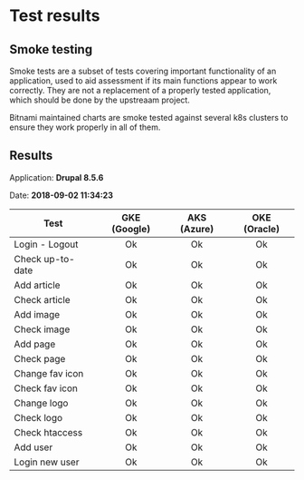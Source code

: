 # Test results

## Smoke testing

Smoke tests are a subset of tests covering important functionality of an application, used to aid assessment if its main functions appear to work correctly. They are not a replacement of a properly tested application, which should be done by the upstreaam project.

Bitnami maintained charts are smoke tested against several k8s clusters to ensure they work properly in all of them.

## Results

Application: **Drupal 8.5.6**

Date: **2018-09-02 11:34:23**

Test | GKE (Google) | AKS (Azure) | OKE (Oracle)
--- | :---: | :---: | :---:
Login - Logout  | Ok | Ok | Ok
Check up-to-date  | Ok | Ok | Ok
Add article | Ok | Ok | Ok
Check article  | Ok | Ok | Ok
Add image | Ok | Ok | Ok
Check image | Ok | Ok | Ok
Add page | Ok | Ok | Ok
Check page | Ok | Ok | Ok
Change fav icon | Ok | Ok | Ok
Check fav icon | Ok | Ok | Ok
Change logo | Ok | Ok | Ok
Check logo | Ok | Ok | Ok | Ok
Check htaccess | Ok | Ok | Ok | Ok
Add user | Ok | Ok | Ok | Ok
Login new user | Ok | Ok | Ok | Ok
